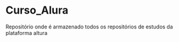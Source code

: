 # Curso_Alura
Repositório onde é armazenado todos os repositórios de estudos da plataforma altura


